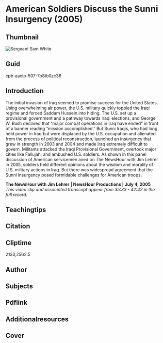 # American Soldiers Discuss the Sunni Insurgency (2005)

## Thumbnail

![Sergeant Sam White](https://s3.amazonaws.com/americanarchive.org/primary_source_sets/9_War_On_Terror.jpeg "Sergeant Sam White")


## Guid
cpb-aacip-507-7p8tb0zc36

## Introduction

The initial invasion of Iraq seemed to promise success for the United States. Using overwhelming air power, the U.S. military quickly toppled the Iraqi regime and forced Saddam Hussein into hiding. The U.S. set up a provisional government and a pathway towards Iraqi elections, and George W. Bush declared that “major combat operations in Iraq have ended” in front of a banner reading “mission accomplished.”  But Sunni Iraqis, who had long held power in Iraq but were displaced by the U.S. occupation and alienated from the process of political reconstruction, launched an insurgency that grew in strength in 2003 and 2004 and made Iraq extremely difficult to govern. Militants attacked the Iraqi Provisional Government, overtook major cities like Fallujah, and ambushed U.S. soldiers. As shown in this panel discussion of American servicemen aired on The NewsHour with Jim Lehrer in 2005, soldiers held different opinions about the wisdom and morality of U.S. military actions in Iraq. But there was widespread agreement that the Sunni insurgency posed formidable challenges for American troops.


<b>The NewsHour with Jim Lehrer</b>
<b>| NewsHour Productions | July 4, 2005 </b>
<i>This video clip and associated transcript appear from 35:33 - 42:42 in the full record.</i>

## Teachingtips

## Citation

## Cliptime

2133,2562.5

## Author
## Subjects
## Pdflink
## Additionalresources
## Cover

